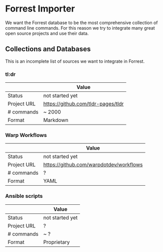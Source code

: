 # Forrest Importer

We want the Forrest database to be the most comprehensive collection of command line commands. For this reason we try to integrate many great open source projects and use their data.

## Collections and Databases

This is an incomplete list of sources we want to integrate in Forrest.

### tl:dr

|             | Value                              |
|-------------|------------------------------------|
| Status      | not started yet                    |
| Project URL | https://github.com/tldr-pages/tldr |
| # commands  | ~ 2000                             |
| Format      | Markdown                           |


### Warp Workflows

|             | Value                                   |
|-------------|-----------------------------------------|
| Status      | not started yet                         |
| Project URL | https://github.com/warpdotdev/workflows |
| # commands  | ?                                       |
| Format      | YAML                                    |

### Ansible scripts

|             | Value           |
|-------------|-----------------|
| Status      | not started yet |
| Project URL | ?               |
| # commands  | ~ ?             |
| Format      | Proprietary     |
